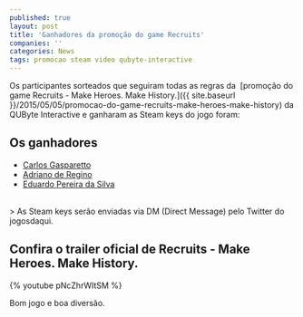 ```yaml
---
published: true
layout: post
title: 'Ganhadores da promoção do game Recruits'
companies: ''
categories: News
tags: promocao steam video qubyte-interactive
---
```

Os participantes sorteados que seguiram todas as regras da  [promoção do game Recruits - Make Heroes. Make History.]({{ site.baseurl }}/2015/05/05/promocao-do-game-recruits-make-heroes-make-history)
 da QUByte Interactive e ganharam as Steam keys do jogo foram:

## Os ganhadores
<ul>
	<li><a href="https://twitter.com/cgasparetto/status/596025666430173185" target="_blank">Carlos Gasparetto</a>
</li>
	<li><a href="https://twitter.com/DunaGames/status/595915295895715841" target="_blank">Adriano de Regino</a>
</li>
	<li><a href="https://twitter.com/eduardobursa/status/596357909103128576" target="_blank">Eduardo Pereira da Silva</a>
</li>
</ul>
<br>
> As Steam keys serão enviadas via DM (Direct Message) pelo Twitter do jogosdaqui.

## Confira o trailer oficial de Recruits - Make Heroes. Make History.

{% youtube pNcZhrWItSM %}

Bom jogo e boa diversão.